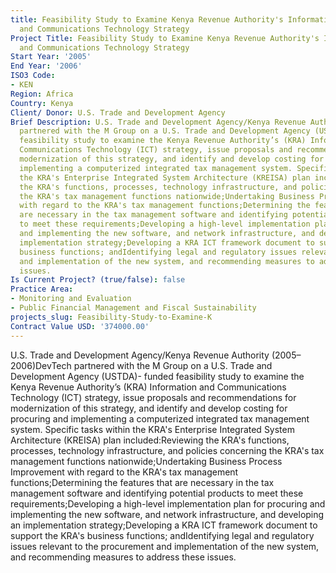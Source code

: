 ```yaml
---
title: Feasibility Study to Examine Kenya Revenue Authority's Information
  and Communications Technology Strategy
Project Title: Feasibility Study to Examine Kenya Revenue Authority's Information
  and Communications Technology Strategy
Start Year: '2005'
End Year: '2006'
ISO3 Code:
- KEN
Region: Africa
Country: Kenya
Client/ Donor: U.S. Trade and Development Agency
Brief Description: U.S. Trade and Development Agency/Kenya Revenue Authority (2005–2006)DevTech
  partnered with the M Group on a U.S. Trade and Development Agency (USTDA)- funded
  feasibility study to examine the Kenya Revenue Authority’s (KRA) Information and
  Communications Technology (ICT) strategy, issue proposals and recommendations for
  modernization of this strategy, and identify and develop costing for procuring and
  implementing a computerized integrated tax management system. Specific tasks within
  the KRA's Enterprise Integrated System Architecture (KREISA) plan included:Reviewing
  the KRA's functions, processes, technology infrastructure, and policies concerning
  the KRA's tax management functions nationwide;Undertaking Business Process Improvement
  with regard to the KRA's tax management functions;Determining the features that
  are necessary in the tax management software and identifying potential products
  to meet these requirements;Developing a high-level implementation plan for procuring
  and implementing the new software, and network infrastructure, and developing an
  implementation strategy;Developing a KRA ICT framework document to support the KRA's
  business functions; andIdentifying legal and regulatory issues relevant to the procurement
  and implementation of the new system, and recommending measures to address these
  issues.
Is Current Project? (true/false): false
Practice Area:
- Monitoring and Evaluation
- Public Financial Management and Fiscal Sustainability
projects_slug: Feasibility-Study-to-Examine-K
Contract Value USD: '374000.00'
---
```


U.S. Trade and Development Agency/Kenya Revenue Authority (2005–2006)DevTech partnered with the M Group on a U.S. Trade and Development Agency (USTDA)- funded feasibility study to examine the Kenya Revenue Authority’s (KRA) Information and Communications Technology (ICT) strategy, issue proposals and recommendations for modernization of this strategy, and identify and develop costing for procuring and implementing a computerized integrated tax management system. Specific tasks within the KRA's Enterprise Integrated System Architecture (KREISA) plan included:Reviewing the KRA's functions, processes, technology infrastructure, and policies concerning the KRA's tax management functions nationwide;Undertaking Business Process Improvement with regard to the KRA's tax management functions;Determining the features that are necessary in the tax management software and identifying potential products to meet these requirements;Developing a high-level implementation plan for procuring and implementing the new software, and network infrastructure, and developing an implementation strategy;Developing a KRA ICT framework document to support the KRA's business functions; andIdentifying legal and regulatory issues relevant to the procurement and implementation of the new system, and recommending measures to address these issues.
